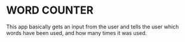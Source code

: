 # WORD COUNTER

 This app basically gets an input from the user and tells the user which words have been used, and how many times it was used.
